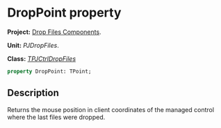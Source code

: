 # DropPoint property #

**Project:** [Drop Files Components](DropFilesComponents.md).

**Unit:** _PJDropFiles_.

**Class:** _[TPJCtrlDropFiles](TPJCtrlDropFiles.md)_

```pascal
property DropPoint: TPoint;
```

## Description ##

Returns the mouse position in client coordinates of the managed control where the last files were dropped.